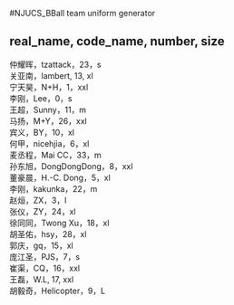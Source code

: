#NJUCS_BBall
team uniform generator

## real_name, code_name, number, size

仲耀晖，tzattack，23，s  
关亚南，lambert, 13, xl  
宁天昊，N+H，1，xxl  
李刚，Lee，0，s  
王超，Sunny，11，m  
马扬，M+Y，26，xxl  
宾义，BY，10，xl  
何甲，nicehjia，6，xl  
麦丞程，Mai CC，33，m  
孙东旭，DongDongDong，8，xxl  
董豪晨，H.-C. Dong，5，xl  
李刚，kakunka，22，m  
赵烜，ZX，3，l  
张仪，ZY，24，xl  
徐同同，Twong Xu，18，xl  
胡圣佑，hsy，28，xl  
郭庆，gq，15，xl   
庞江圣，PJS，7，s  
崔渠，CQ，16，xxl  
王磊，W.L, 17, xxl   
胡毅奇，Helicopter，9，L

